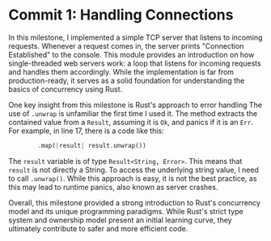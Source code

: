 # Commit 1: Handling Connections

In this milestone, I implemented a simple TCP server that listens to incoming
requests. Whenever a request comes in, the server prints "Connection Established"
to the console. This module provides an introduction on how single-threaded web
servers work: a loop that listens for incoming requests and handles them accordingly.
While the implementation is far from production-ready, it serves as a solid foundation
for understanding the basics of concurrency using Rust.

One key insight from this milestone is Rust's approach to error handling The
use of `.unwrap` is unfamiliar the first time I used it. The method extracts the
contained value from a `Result`, assuming it is `Ok`, and panics if it is an `Err`.
For example, in line 17, there is a code like this:

```rust
        .map(|result| result.unwrap())
```

The `result` variable is of type `Result<String, Error>`. This means that `result`
is not directly a String. To access the underlying string value, I need to call
`.unwrap()`. While this approach is easy, it is not the best practice, as this
may lead to runtime panics, also known as server crashes.

Overall, this milestone provided a strong introduction to Rust's concurrency model
and its unique programming paradigms. While Rust's strict type system and ownership
model present an initial learning curve, they ultimately contribute to safer and more
efficient code.
